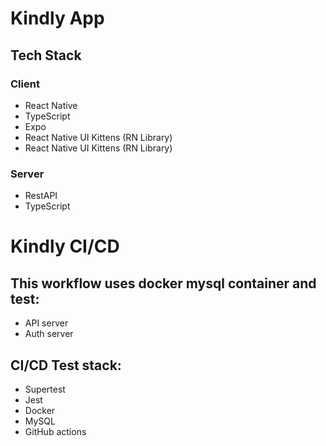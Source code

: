 # Kindly App

## Tech Stack
### Client
- React Native
- TypeScript
- Expo
- React Native UI Kittens (RN Library)
- React Native UI Kittens (RN Library)

### Server
- RestAPI
- TypeScript

# Kindly CI/CD

## This workflow uses docker mysql container and test:
 - API server
 - Auth server

## CI/CD Test stack:
 - Supertest
 - Jest
 - Docker
 - MySQL
 - GitHub actions